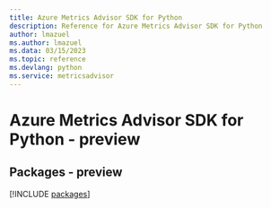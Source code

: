 ```yaml
---
title: Azure Metrics Advisor SDK for Python
description: Reference for Azure Metrics Advisor SDK for Python
author: lmazuel
ms.author: lmazuel
ms.data: 03/15/2023
ms.topic: reference
ms.devlang: python
ms.service: metricsadvisor
---
```

# Azure Metrics Advisor SDK for Python - preview
## Packages - preview
[!INCLUDE [packages](metrics-advisor-index.md)]